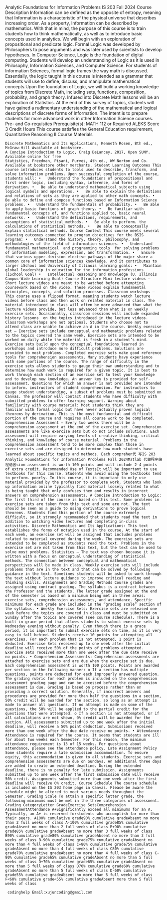 Analytic Foundations for Information Problems IS 203 Fall 2024 Course Description Information can be defined as the opposite of entropy, meaning that Information is a characteristic of the physical universe that describes increasing order. As a property, Information can be described by mathematics. With that in mind, the purpose of this course is to train students how to think mathematically, as well as to introduce basic concepts used in analytics. We will begin with an exploration of propositional and predicate logic. Formal Logic was developed by Philosophers to pose arguments and was later used by scientists to develop hypotheses. In Computer Science, Logic is the foundation of digital computing. Students will develop an understanding of Logic as it is used in Philosophy, Information Sciences, and Computer Science. For students of Information Sciences, formal logic frames the way math is discussed. Essentially, the logic taught in this course is intended as a grammar that students will use to define, discuss, and manipulate mathematical concepts.Upon the foundation of Logic, we will build a working knowledge of topics from Discrete Math, including sets, functions, composition, probability, and graph theory. Infused into Discrete Math lessons will be an exploration of Statistics. At the end of this survey of topics, students will have gained a rudimentary understanding of the mathematical and logical descriptions of discrete forms of Information. The intent is to prepare students for more advanced work in other Information Science courses. Pre- and Co-requisites Prerequisite(s):  MATH 112 or Required ALEKS Score 3 Credit Hours This course satisfies the General Education requirement, Quantitative Reasoning II Course Materials

    Discrete Mathematics and Its Applications, Kenneth Rosen, 8th ed., McGraw-Hill Available at bookstore.
    A Concise Introduction to Logic, Craig DeLancey, 2017, Open SUNY. Available online for free
    Statistics, Freedman, Pisani, Purves, 4th ed., WW Norton and Co. Available at bookstore other merchants. Student Learning Outcomes This course introduces students to tools used to describe, transform, and solve information problems. Upon successful completion of the course, students will: •   Understand the foundations of propositional and first order logic, including syntax, inference, and forms of derivation. •   Be able to understand mathematical subjects using logical symbols and operations. •   Be able to explain the definitions and relations of sets as they are applied to other math concepts. •   Be able to define and compose functions based on Information Science problems. •   Understand the fundamentals of probability. •   Be able to apply basic functions of graph theory. •   Be familiar with fundamental concepts of, and functions applied to, basic neural networks. •   Understand the definitions, requirements, and assumptions of statistical methods. •   Be able to perform. the calculations of statistical methods. •   Be able to conceptually explain statistical methods. Course Context This course meets several learning outcomes connected to program objectives for the BSIS program: •   Understand the history, theory, philosophy, and methodologies of the field of information sciences. •   Understand  fundamental mathematical  and programming tools  for solving problems of information modeling, expression, and transformation. •   Ensure that various upper-division elective pathways of the major share a common core of information sciences knowledge. And it contributes to larger iSchool and University of Illinois learning goals: •   Maintain global leadership in education for the information professions (iSchool Goal) •   Intellectual Reasoning and Knowledge (U. Illinois Campus-Wide Learning Goal) Course Structure Mini lecture videos – Short lecture videos are meant to be watched before attempting coursework based on the video. These videos explain fundamental principles, concepts, and solution processes. Classroom workshops – This course uses a flipped format, meaning students watch lecture videos before class and then work on related material in class. The material introduced in class will often be more advanced than what the lecture videos provide, but less advanced than what is on weekly exercise sets. Occasionally, classroom sessions will include expanded history lessons  on the topics introduced in the lecture videos. Classroom workshops are not optional. Students who choose not to attend class are unable to achieve an A in the course. Weekly exercise set – Exercise sets include conceptual and mathematic problems related to the topics covered the same week. Exercise sets are intended to be worked on daily while the material is fresh in a student’s mind. Exercise sets build upon the conceptual foundations learned in workshops and introduce more difficult problems. Solutions are provided to most problems. Completed exercise sets make good reference tools for comprehension assessments. Many students have experience with some portions of the course. The range of difficulty in the exercise sets allows students to gauge their own understanding and to determine how much work is required for a given topic. It is best to work through each section of an exercise set to test your knowledge and to develop new knowledge. An answer key is provided for self-assessment. Questions for which an answer is not provided are intended to inform. instructors of student comprehension. For instructors to gauge student understanding, a subset of problems must be submitted on Canvas. The professor will contact students who have difficulty with submitted problems to offer learning support. Warning about familiarity with course material: Most students think they are familiar with formal logic but have never actually proven logical theorems by derivation. This is the most fundamental and difficult portion of the course and requires all course work to be completed. Comprehension Assessment – Every two weeks there will be a comprehension assessment at the end of the exercise set. Comprehension assessments are like exercise sets but do not include solutions. Each assessment will require varying levels of creative thinking, critical thinking, and knowledge of course material. Problems in the comprehension assessment tend to be more complex than those in exercise sets and are designed to determine how much students have learned about specific topics and methods. Each comprehen代 写IS 203 Analytic Foundations for Information Problems Fall 2024Matlab 代做程序编程语言sion assessment is worth 100 points and will include 2-4 points of extra credit. Recommended Use of TextsIt will be important to use textbooks for this course. Students who avoid using the textbooks tend to perform. poorly. In this course, it is important to only use material provided by the professor to complete work. Students who look up information online typically find material loosely related to what is being taught that only confuses them and results in incorrect answers on comprehension assessments. A Concise Introduction to Logic: The first third of the course is based on this text. Some problems in exercise sets are taken from this text and some are not. The text should be seen as a guide to using derivations to prove logical theorems. Students find this portion of the course extremely difficult, so it strongly recommended that students read the text in addition to watching video lectures and completing in-class activities. Discrete Mathematics and Its Applications: This text establishes the forms of notation used in the course. At the start of each week, an exercise set will be assigned that includes problems related to material covered during the week. The exercise sets are intended to be completed as students read the text. Problems in the exercise set are not taken from this text, but the text can be used to solve most problems. Statistics – The text was chosen because it is written with a focus on conceptual understanding of statistical methods. The connection between conceptual and mathematical perspectives will be made in class. Weekly exercise sets will include problems that are in the text and that can be solved by following guidance in the text. Sometimes students will be asked to work through the text without lecture guidance to improve critical reading and thinking skills. Assignments and Grading Methods Course grades are assigned using contract grading. The syllabus is a contract between the Professor and the students. The letter grade assigned at the end of the semester is based on a minimum being met in three areas: exercise sets, comprehension assessments, and attendance. Specific minimums for each grade are included in the “grading scale” section of the syllabus. • Weekly Exercise Sets: Exercise sets are released one week before the topics are covered in class and must be submitted on Sunday after the topics are covered (see course schedule). There is a built-in grace period that allows students to submit exercise sets by Wednesday evening without penalty. Even though there is a grace period, it is important to submit exercise sets on time, as it is very easy to fall behind. Students receive 10 points for attempting all exercises. For each problem that is not attempted, 1 point is  deducted. Exercise Sets received up to one week after the initial deadline will receive 50% of the points of problems attempted. Exercise sets received more than one week after the due date receive no points. • Comprehension Assessments: Comprehension assessments are attached to exercise sets and are due when the exercise set is due. Each comprehension assessment is worth 100 points. Points are awarded per section in the following manner: o If a section has multiple questions, points are deducted for each improperly answered question. The grading rubric for each problem is included on the comprehension assessment grading page and can be accessed before the comprehension assessment is due. Grading is based on process rather than on providing a correct solution. Generally, if incorrect answers and procedures are provided for more than half the questions in a section, 50% credit will be awarded for the section, so long as an attempt is made to answer all questions. If no attempt is made on some of the questions, the 50% will be applied to the partial credit for the questions that were attempted. o If a section is not attempted, or if all calculations are not shown, 0% credit will be awarded for the section. All assessments submitted up to one week after the initial deadline, will receive a 50% point deduction. Submissions received more than one week after the due date receive no points. • Attendance: Attendance is required for the course. It seems that students are ill for about two weeks each Semester. For this reason, the minimum attendance requirement is 13 of 15 weeks. For questions about attendance, please see the attendance policy. Late Assignment Policy Some students require a late submission accommodation. To ensure equity, this accommodation is given to all students. Exercise sets and comprehension assessments are due on Sundays. An additional three days are added to create an extended deadline. During the extended deadline, there is no penalty for late submission. Assignments submitted up to one week after the first submission date will receive 50% credit. Assignments submitted more than one week after the first deadline will receive 0% credit. Course Schedule The course schedule is included on the IS 203 home page in Canvas. Please be aware the schedule might be altered to meet various needs throughout the Semester. Grading Scale To attain a specific letter grade, the following minimums must be met in the three categories of assessment. Grading CategoryLetter GradeExercise SetsComprehension AssessmentAttendance A+Significantly exceed all minimums for an A. Typically, an A+ is reserved forstudents who accomplish far more than their peers. A100% cumulative grade90% cumulative gradeAbsent no more than 2 full weeks of class A-100% cumulative grade85% cumulative gradeAbsent no more than 2 full weeks of class B+90% cumulative grade85% cumulative gradeAbsent no more than 3 full weeks of class B90% cumulative grade80% cumulative gradeAbsent no more than 3 full weeks of class B-90% cumulative grade75% cumulative gradeAbsent no more than 4 full weeks of class C+80% cumulative grade75% cumulative gradeAbsent no more than 4 full weeks of class C80% cumulative grade70% cumulative gradeAbsent no more than 4 full weeks of class C-80% cumulative grade65% cumulative gradeAbsent no more than 5 full weeks of class D+70% cumulative grade65% cumulative gradeAbsent no more than 5 full weeks of class D70% cumulative grade60% cumulative gradeAbsent no more than 5 full weeks of class D-60% cumulative grade55% cumulative gradeAbsent no more than 5 full weeks of class F<60% cumulative grade<55% cumulative gradeAbsent more than 5 full weeks of class

     codinghelp Email:xujuncoding@gmail.com

